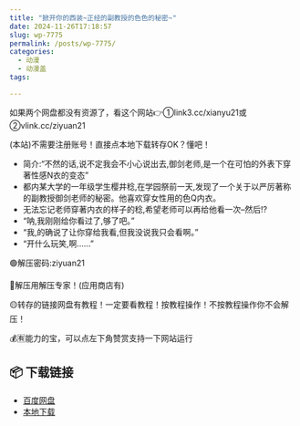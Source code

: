 ```yaml
---
title: "掀开你的西装~正经的副教授的色色的秘密~"
date: 2024-11-26T17:18:57
slug: wp-7775
permalink: /posts/wp-7775/
categories:
  - 动漫
  - 动漫盖
tags:

---
```


如果两个网盘都没有资源了，看这个网站👉①link3.cc/xianyu21或②vlink.cc/ziyuan21

(本站)不需要注册账号！直接点本地下载转存OK？懂吧！

*   简介:“不然的话,说不定我会不小心说出去,御剑老师,是一个在可怕的外表下穿著性感N衣的变态”
*   都内某大学的一年级学生樱井稔,在学园祭前一天,发现了一个关于以严厉著称的副教授御剑老师的秘密。他喜欢穿女性用的色Q内衣。
*   无法忘记老师穿著内衣的样子的稔,希望老师可以再给他看一次–然后!?
*   “呐,我刚刚给你看过了,够了吧。”
*   “我,的确说了让你穿给我看,但我没说我只会看啊。”
*   “开什么玩笑,啊……”

🟢解压密码:ziyuan21

🔵解压用解压专家！(应用商店有)

🟡转存的链接网盘有教程！一定要看教程！按教程操作！不按教程操作你不会解压！

💰🈶能力的宝，可以点左下角赞赏支持一下网站运行

## 📦 下载链接
- [百度网盘](https://blziyuan21.com/pay-download/7775?key=5e67d7bfb8&down_id=0)
- [本地下载](https://blziyuan21.com/pay-download/7775?key=5e67d7bfb8&down_id=1)

